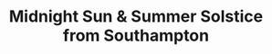 ---
category: rest-of-the-world
title: Midnight Sun & Summer Solstice from Southampton
class: midnight-sun-and-summer-solstice-from-southampton
cruiseline: Princess Cruises – Emerald Princess
special-info: Family of 4 now £2429
price: 799
nights: 14
cruise-url: http://www.planetcruise.co.uk/princess-cruises/emerald-princess/18-june-2016/95213?referrersiteid=970
---